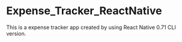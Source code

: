 # Expense_Tracker_ReactNative

This is a expense tracker app created by using React Native 0.71 CLI version. 
